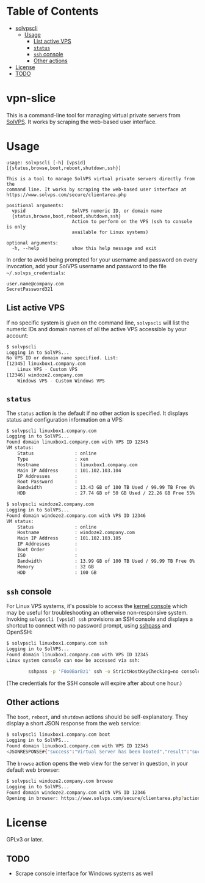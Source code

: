 Table of Contents
=================

  * [solvpscli](#vpn-slice)
    * [Usage](#usage)
      * [List active VPS](#list-active-vps)
      * [`status`](#status)
      * [`ssh` console](#ssh-console)
      * [Other actions](#other-actions)
  * [License](#license)
  * [TODO](#todo)

# vpn-slice

This is a command-line tool for managing virtual private servers
from [SolVPS](https://www.solvps.com).  It works by scraping the
web-based user interface.

# Usage

```
usage: solvpscli [-h] [vpsid] [{status,browse,boot,reboot,shutdown,ssh}]

This is a tool to manage SolVPS virtual private servers directly from the
command line. It works by scraping the web-based user interface at
https://www.solvps.com/secure/clientarea.php

positional arguments:
  vpsid                 SolVPS numeric ID, or domain name
  {status,browse,boot,reboot,shutdown,ssh}
                        Action to perform on the VPS (ssh to console is only
                        available for Linux systems)

optional arguments:
  -h, --help            show this help message and exit
```

In order to avoid being prompted for your username and password on every invocation,
add your SolVPS username and password to the file `~/.solvps_credentials`:

```
user.name@company.com
SecretPassword321
```

## List active VPS

If no specific system is given on the command line, `solvpscli` will
list the numeric IDs and domain names of all the active VPS accessible by
your account:

```sh
$ solvpscli
Logging in to SolVPS...
No VPS ID or domain name specified. List:
[12345]	linuxbox1.company.com
	Linux VPS - Custom VPS
[12346]	windoze2.company.com
	Windows VPS - Custom Windows VPS
```

## `status`

The `status` action is the default if no other action is specified. It
displays status and configuration information on a VPS:

```sh
$ solvpscli linuxbox1.company.com
Logging in to SolVPS...
Found domain linuxbox1.company.com with VPS ID 12345
VM status:
	Status               : online
	Type                 : xen
	Hostname             : linuxbox1.company.com
	Main IP Address      : 101.102.103.104
	IP Addresses         :
	Root Password        :
	Bandwidth            : 13.43 GB of 100 TB Used / 99.99 TB Free 0%
	HDD                  : 27.74 GB of 50 GB Used / 22.26 GB Free 55%

$ solvpscli windoze2.company.com
Logging in to SolVPS...
Found domain windoze2.company.com with VPS ID 12346
VM status:
	Status               : online
	Hostname             : windoze2.company.com
	Main IP Address      : 101.102.103.105
	IP Addresses         :
	Boot Order           :
	ISO                  :
	Bandwidth            : 13.99 GB of 100 TB Used / 99.99 TB Free 0%
	Memory               : 32 GB
	HDD                  : 100 GB
```

## `ssh` console

For Linux VPS systems, it's possible to access the
[kernel console](https://en.wikipedia.org/wiki/Linux_console) which may be useful for
troubleshooting an otherwise non-responsive system. Invoking `solvpscli [vpsid] ssh`
provisions an SSH console and displays a shortcut to connect with no password prompt,
using [sshpass](https://sourceforge.net/projects/sshpass/) and OpenSSH:

```sh
$ solvpscli linuxbox1.company.com ssh
Logging in to SolVPS...
Found domain linuxbox1.company.com with VPS ID 12345
Linux system console can now be accessed via ssh:

        sshpass -p 'F0o0BarBz1' ssh -o StrictHostKeyChecking=no console-foO0BR@12.34.56.78

```

(The credentials for the SSH console will expire after about one hour.)

## Other actions

The `boot`, `reboot`, and `shutdown` actions should be self-explanatory. They display a short
JSON response from the web service:

```sh
$ solvpscli linuxbox1.company.com boot
Logging in to SolVPS...
Found domain linuxbox1.company.com with VPS ID 12345
<JSONRESPONSE#{"success":"Virtual Server has been booted","result":"success","data":{"success":"Virtual Server has been booted"}}#ENDJSONRESPONSE>
```

The `browse` action opens the web view for the server in question, in your default web browser:

```sh
$ solvpscli windoze2.company.com browse
Logging in to SolVPS...
Found domain windoze2.company.com with VPS ID 12346
Opening in browser: https://www.solvps.com/secure/clientarea.php?action=productdetails&id=12345 ...
```

# License

GPLv3 or later.

## TODO

* Scrape console interface for Windows systems as well
